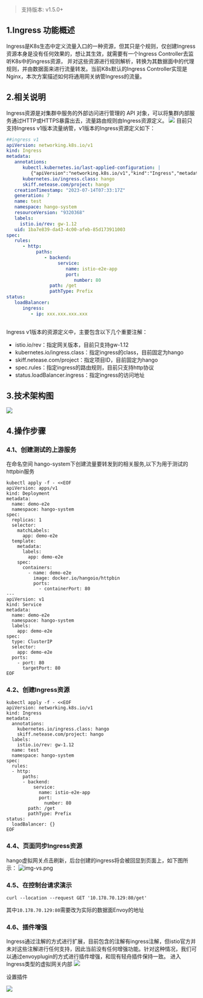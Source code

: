 > 支持版本: v1.5.0+
## 1.Ingress 功能概述
   Ingress是K8s生态中定义流量入口的一种资源，但其只是个规则，仅创建Ingress资源本身是没有任何效果的，想让其生效，就需要有一个Ingress Controller去监听K8s中的ingress资源，
   并对这些资源进行规则解析，转换为其数据面中的代理规则，并由数据面来进行流量转发。当前K8s默认的Ingress Controller实现是Nginx，本次方案描述如何将通用网关纳管Ingress的流量。
   
## 2.相关说明
   Ingress资源是对集群中服务的外部访问进行管理的 API 对象，可以将集群内部服务通过HTTP或HTTPS暴露出去，流量路由规则由Ingress资源定义。
   ![](imgs/Ingress.png)
   目前只支持Ingress v1版本流量纳管，v1版本的Ingress资源定义如下：
   ```yaml
   ##ingress v1
   apiVersion: networking.k8s.io/v1
   kind: Ingress
   metadata:
      annotations:
         kubectl.kubernetes.io/last-applied-configuration: |
            {"apiVersion":"networking.k8s.io/v1","kind":"Ingress","metadata":{"annotations":{"kubernetes.io/ingress.class":"istio"},"name":"test","namespace":"hango-system"},"spec":{"ingressClassName":"istio","rules":[{"http":{"paths":[{"backend":{"service":{"name":"istio-e2e-app","port":{"number":80}}},"path":"/get","pathType":"Prefix"}]}}]}}
         kubernetes.io/ingress.class: hango
         skiff.netease.com/project: hango
      creationTimestamp: "2023-07-14T07:33:17Z"
      generation: 7
      name: test
      namespace: hango-system
      resourceVersion: "9320368"
      labels:
        istio.io/rev: gw-1.12
      uid: 1ba7e839-da43-4c00-afeb-85d173911003
   spec:
      rules:
         - http:
              paths:
                 - backend:
                      service:
                         name: istio-e2e-app
                         port:
                            number: 80
                   path: /get
                   pathType: Prefix
   status:
      loadBalancer:
         ingress:
            - ip: xxx.xxx.xxx.xxx
       
   ```
Ingress v1版本的资源定义中，主要包含以下几个重要注解：

* istio.io/rev：指定网关版本，目前只支持gw-1.12
* kubernetes.io/ingress.class：指定ingress的class，目前固定为hango
* skiff.netease.com/project：指定项目ID，目前固定为hango
* spec.rules：指定ingress的路由规则，目前只支持http协议
* status.loadBalancer.ingress：指定ingress的访问地址


## 3.技术架构图
![](imgs/技术架构图.png)

## 4.操作步骤
### 4.1、创建测试的上游服务
在命名空间 hango-system下创建流量要转发到的相关服务,以下为用于测试的httpbin服务

```shell
kubectl apply -f - <<EOF
apiVersion: apps/v1
kind: Deployment
metadata:
  name: demo-e2e
  namespace: hango-system
spec:
  replicas: 1
  selector:
    matchLabels:
      app: demo-e2e
  template:
    metadata:
      labels:
        app: demo-e2e
    spec:
      containers:
        - name: demo-e2e
          image: docker.io/hangoio/httpbin
          ports:
            - containerPort: 80
---
apiVersion: v1
kind: Service
metadata:
  name: demo-e2e
  namespace: hango-system
  labels:
    app: demo-e2e
spec:
  type: ClusterIP
  selector:
    app: demo-e2e
  ports:
    - port: 80
      targetPort: 80
EOF
```
### 4.2、创建Ingress资源
```shell
kubectl apply -f - <<EOF
apiVersion: networking.k8s.io/v1
kind: Ingress
metadata:
  annotations:
    kubernetes.io/ingress.class: hango
    skiff.netease.com/project: hango
  labels:
    istio.io/rev: gw-1.12
  name: test
  namespace: hango-system
spec:
  rules:
  - http:
      paths:
      - backend:
          service:
            name: istio-e2e-app
            port:
              number: 80
        path: /get
        pathType: Prefix
status:
  loadBalancer: {}
EOF
```
### 4.4、页面同步Ingress资源
hango虚拟网关点击刷新，后台创建的ingress将会被回显到页面上，如下图所示：
![img-vs.png](imgs/img-vs.png)

### 4.5、在控制台请求演示
```shell
curl --location --request GET '10.178.70.129:80/get'
```
其中```10.178.70.129:80```需要改为实际的数据面Envoy的地址
### 4.6、插件增强
Ingress通过注解的方式进行扩展，目前包含的注解有ingress注解，但istio官方并未对这些注解进行任何支持，因此当前没有任何增强功能。针对这种情况，我们可以通过envoyplugin的方式进行插件增强，和现有轻舟插件保持一致。
进入Ingress类型的虚拟网关内部
![](imgs/插件设置1.png)

设置插件

![](imgs/插件设置2.png)
